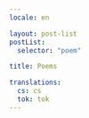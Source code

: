 ```yaml
---
locale: en

layout: post-list
postList:
  selector: "poem"

title: Poems

translations:
  cs: cs
  tok: tok
---
```

